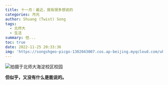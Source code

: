 ```yaml
---
title: 十一月｜最近，我有很多想说的
categories: 月光
author: Shuang (Twist) Song
tags:
  - 北师大
  - 生活
summary: 但...
toc: true
date: 2022-11-25 20:33:36
img: 'https://songshgeo-picgo-1302043007.cos.ap-beijing.myqcloud.com/uPic/1WZ5kw.png'
---
```


![拍摄于北师大海淀校区校园](https://songshgeo-picgo-1302043007.cos.ap-beijing.myqcloud.com/uPic/1WZ5kw.png)

**但似乎，又没有什么是能说的。**
